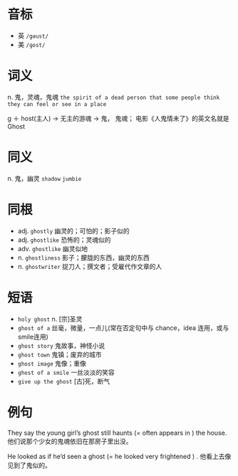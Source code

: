 # 音标

- 英 `/gəust/`
- 美 `/ɡost/`

# 词义

n. 鬼，灵魂，鬼魂
`the spirit of a dead person that some people think they can feel or see in a place`



g ＋ host(主人) → 无主的游魂 → 鬼， 鬼魂； 电影《人鬼情未了》的英文名就是Ghost

# 同义

n. 鬼，幽灵
`shadow` `jumbie`

# 同根

- adj. `ghostly` 幽灵的；可怕的；影子似的
- adj. `ghostlike` 恐怖的；灵魂似的
- adv. `ghostlike` 幽灵似地
- n. `ghostliness` 影子；朦胧的东西，幽灵的东西
- n. `ghostwriter` 捉刀人；撰文者；受雇代作文章的人

# 短语

- `holy ghost` n. [宗]圣灵
- `ghost of a` 丝毫，微量，一点儿(常在否定句中与 chance，idea 连用，或与 smile连用)
- `ghost story` 鬼故事，神怪小说
- `ghost town` 鬼镇；废弃的城市
- `ghost image` 鬼像；重像
- `ghost of a smile` 一丝淡淡的笑容
- `give up the ghost` [古]死，断气

# 例句

They say the young girl’s ghost still haunts (= often appears in ) the house.
他们说那个少女的鬼魂依旧在那房子里出没。

He looked as if he’d seen a ghost (= he looked very frightened ) .
他看上去像见到了鬼似的。


